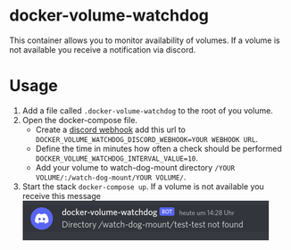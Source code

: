 # docker-volume-watchdog

This container allows you to monitor availability of volumes. If a volume is not available you receive a notification via discord.

# Usage

1. Add a file called ```.docker-volume-watchdog``` to the root of you volume.
2. Open the docker-compose file.
   * Create a [discord webhook](https://webhook.net/discord-webhooks) add this url to ```DOCKER_VOLUME_WATCHDOG_DISCORD_WEBHOOK=YOUR WEBHOOK URL```.
   * Define the time in minutes how often a check should be performed ```DOCKER_VOLUME_WATCHDOG_INTERVAL_VALUE=10```.
   * Add your volume to watch-dog-mount directory ```/YOUR VOLUME/:/watch-dog-mount/YOUR VOLUME/```.
3. Start the stack ```docker-compose up```. If a volume is not available you receive this message ![notification](./.readme/notification.png)
